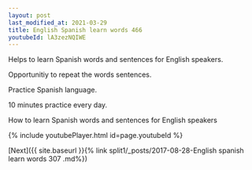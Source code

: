 ```yaml
---
layout: post
last_modified_at: 2021-03-29
title: English Spanish learn words 466 
youtubeId: lA3zezNQIWE
---
```

 
 
Helps to learn Spanish words and sentences for English speakers.

Opportunitiy to repeat the words sentences. 

Practice Spanish language. 
 
10 minutes practice every day. 
 
How to learn Spanish words and sentences for English speakers 
 
{% include youtubePlayer.html id=page.youtubeId %}
 
 
[Next]({{ site.baseurl }}{% link  split1/_posts/2017-08-28-English spanish learn words 307 .md%})
 
